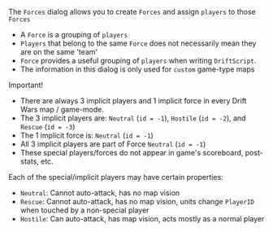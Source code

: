 The `Forces` dialog allows you to create `Forces` and assign `players` to those `Forces`

- A `Force` is a grouping of `players`
- `Players` that belong to the same `Force` does not necessarily mean they are on the same 'team'
- `Force` provides a useful grouping of `players` when writing `DriftScript`.
- The information in this dialog is only used for `custom` game-type maps

Important!

- There are always 3 implicit players and 1 implicit force in every Drift Wars map / game-mode.
- The 3 implicit players are: `Neutral` (`id = -1`), `Hostile` (`id = -2`), and `Rescue` (`id = -3`)
- The 1 implicit force is: `Neutral` (`id = -1`)
- All 3 implicit players are part of Force `Neutral` (`id = -1`)
- These special players/forces do not appear in game's scoreboard, post-stats, etc.

Each of the special/implicit players may have certain properties:

- `Neutral`: Cannot auto-attack, has no map vision
- `Rescue`: Cannot auto-attack, has no map vision, units change `PlayerID` when touched by a non-special player
- `Hostile`: Can auto-attack, has map vision, acts mostly as a normal player